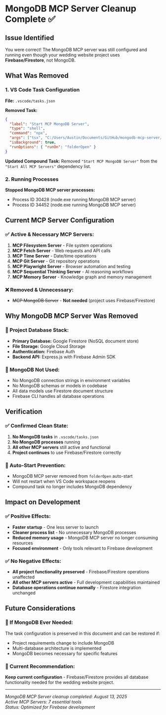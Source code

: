 # MongoDB MCP Server Cleanup Complete ✅

## Issue Identified

You were correct! The MongoDB MCP server was still configured and running even though your wedding website project uses **Firebase/Firestore**, not MongoDB.

## What Was Removed

### 1. VS Code Task Configuration

**File:** `.vscode/tasks.json`

**Removed Task:**

```json
{
  "label": "Start MCP MongoDB Server",
  "type": "shell",
  "command": "npx",
  "args": ["tsx", "C:/Users/Austin/Documents/GitHub/mongodb-mcp-server/src/index.ts"],
  "isBackground": true,
  "runOptions": { "runOn": "folderOpen" }
}
```

**Updated Compound Task:**
Removed `"Start MCP MongoDB Server"` from the `"Start All MCP Servers"` dependency list.

### 2. Running Processes

**Stopped MongoDB MCP server processes:**

- Process ID 30428 (node.exe running MongoDB MCP server)
- Process ID 34452 (node.exe running MongoDB MCP server)

## Current MCP Server Configuration

### ✅ Active & Necessary MCP Servers:

1. **MCP Filesystem Server** - File system operations
2. **MCP Fetch Server** - Web requests and API calls
3. **MCP Time Server** - Date/time operations
4. **MCP Git Server** - Git repository operations
5. **MCP Playwright Server** - Browser automation and testing
6. **MCP Sequential Thinking Server** - AI reasoning workflows
7. **MCP Memory Server** - Knowledge graph and memory management

### ❌ Removed & Unnecessary:

- ~~MCP MongoDB Server~~ - **Not needed** (project uses Firebase/Firestore)

## Why MongoDB MCP Server Was Removed

### 🎯 Project Database Stack:

- **Primary Database:** Google Firestore (NoSQL document store)
- **File Storage:** Google Cloud Storage
- **Authentication:** Firebase Auth
- **Backend API:** Express.js with Firebase Admin SDK

### 🚫 MongoDB Not Used:

- No MongoDB connection strings in environment variables
- No MongoDB schemas or models in codebase
- All data models use Firestore document structure
- Firebase CLI handles all database operations

## Verification

### ✅ Confirmed Clean State:

1. **No MongoDB tasks** in `.vscode/tasks.json`
2. **No MongoDB processes** running
3. **All other MCP servers** still active and functional
4. **Project continues** to use Firebase/Firestore correctly

### 🔄 Auto-Start Prevention:

- MongoDB MCP server removed from `folderOpen` auto-start
- Will not restart when VS Code workspace reopens
- Compound task no longer includes MongoDB dependency

## Impact on Development

### ✅ Positive Effects:

- **Faster startup** - One less server to launch
- **Cleaner process list** - No unnecessary MongoDB processes
- **Reduced memory usage** - MongoDB MCP server no longer consuming resources
- **Focused environment** - Only tools relevant to Firebase development

### ✅ No Negative Effects:

- **All project functionality preserved** - Firebase/Firestore operations unaffected
- **All other MCP servers active** - Full development capabilities maintained
- **Database operations continue normally** - Firestore integration unchanged

## Future Considerations

### 🚨 If MongoDB Ever Needed:

The task configuration is preserved in this document and can be restored if:

- Project requirements change to include MongoDB
- Multi-database architecture is implemented
- MongoDB becomes necessary for specific features

### 🎯 Current Recommendation:

**Keep current configuration** - Firebase/Firestore provides all database functionality needed for the wedding website project.

---

_MongoDB MCP Server cleanup completed: August 13, 2025_  
_Active MCP Servers: 7 essential tools_  
_Status: Optimized for Firebase development_
